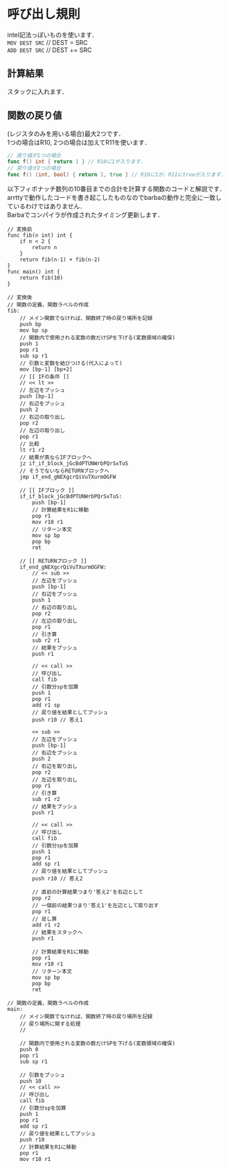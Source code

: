 # 呼び出し規則
intel記法っぽいものを使います．  
`MOV DEST SRC` // DEST = SRC  
`ADD DEST SRC` // DEST += SRC  


## 計算結果
スタックに入れます．
## 関数の戻り値
(レジスタのみを用いる場合)最大2つです．  
1つの場合はR10, 2つの場合は加えてR11を使います．  
```go
// 戻り値が1つの場合
func f() int { return 1 } // R10に1が入ります．
// 戻り値が2つの場合
func f() (int, bool) { return 1, true } // R10に1が，R11にtrueが入ります．
```

以下フィボナッチ数列の10番目までの合計を計算する関数のコードと解説です．  
arrttyで動作したコードを書き起こしたものなのでbarbaの動作と完全に一致しているわけではありません．  
Barbaでコンパイラが作成されたタイミング更新します．
```text
// 変換前
func fib(n int) int {
	if n < 2 {
		return n
	}
	return fib(n-1) + fib(n-2)
}
func main() int {
	return fib(10)
}
```
```text
// 変換後
// 関数の定義、関数ラベルの作成
fib:
	// メイン関数でなければ、関数終了時の戻り場所を記録
	push bp
	mov bp sp
	// 関数内で使用される変数の数だけSPを下げる(変数領域の確保)
	push 1
	pop r1
	sub sp r1
	// 引数と変数を結びつける(代入によって)
	mov [bp-1] [bp+2]
	// [[ IFの条件 ]]
	// << lt >>
	// 左辺をプッシュ
	push [bp-1]
	// 右辺をプッシュ
	push 2
	// 右辺の取り出し
	pop r2
	// 左辺の取り出し
	pop r1
	// 比較
	lt r1 r2
	// 結果が真ならIFブロックへ
    jz if_if_block_jGcBdPTUNWrbPQrSxTuS
	// そうでないならRETURNブロックへ
    jmp if_end_gNEXgcrQiVuTXurmOGFW

	// [[ IFブロック ]]
	if_if_block_jGcBdPTUNWrbPQrSxTuS:
		push [bp-1]
		// 計算結果をR1に移動
		pop r1
		mov r10 r1
		// リターン本文
		mov sp bp
		pop bp
		ret
	
	// [[ RETURNブロック ]]
	if_end_gNEXgcrQiVuTXurmOGFW:
		// << sub >>
		// 左辺をプッシュ
		push [bp-1]
		// 右辺をプッシュ
		push 1
		// 右辺の取り出し
		pop r2
		// 左辺の取り出し
		pop r1
		// 引き算
		sub r2 r1
		// 結果をプッシュ
		push r1

		// << call >>
		// 呼び出し
		call fib
		// 引数分spを加算
		push 1
		pop r1
		add r1 sp
		// 戻り値を結果としてプッシュ
		push r10 // 答え1

		<< sub >>
		// 左辺をプッシュ
		push [bp-1]
		// 右辺をプッシュ
		push 2
		// 右辺を取り出し
		pop r2
		// 左辺を取り出し
		pop r1
		// 引き算
		sub r1 r2
		// 結果をプッシュ
		push r1

		// << call >>
		// 呼び出し
		call fib
		// 引数分spを加算
		push 1
		pop r1
		add sp r1
		// 戻り値を結果としてプッシュ
		push r10 // 答え2

		// 直前の計算結果つまり'答え2'を右辺として
		pop r2
		// 一個前の結果つまり'答え1'を左辺として取り出す
		pop r1
		// 足し算
		add r1 r2
		// 結果をスタックへ
		push r1

		// 計算結果をR1に移動
		pop r1
		mov r10 r1
		// リターン本文
		mov sp bp
		pop bp
		ret

// 関数の定義、関数ラベルの作成
main:
	// メイン関数でなければ、関数終了時の戻り場所を記録
	// 戻り場所に関する処理
	// 

	// 関数内で使用される変数の数だけSPを下げる(変数領域の確保)
	push 0
	pop r1
	sub sp r1
	
	// 引数をプッシュ
	push 10
	// << call >>
	// 呼び出し
	call fib
	// 引数分spを加算
	push 1
	pop r1
	add sp r1
	// 戻り値を結果としてプッシュ
	push r10
	// 計算結果をR1に移動
	pop r1
	mov r10 r1
```